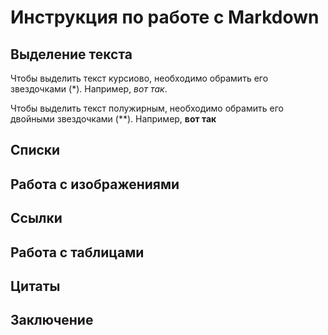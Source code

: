 # Инструкция по работе с Markdown

## Выделение текста

Чтобы выделить текст курсиово, необходимо обрамить его звездочками (*).
Например, *вот так*.

Чтобы выделить текст полужирным, необходимо обрамить его двойными звездочками (**).
Например, **вот так**

## Списки

## Работа с изображениями

## Ссылки

## Работа с таблицами

## Цитаты

## Заключение